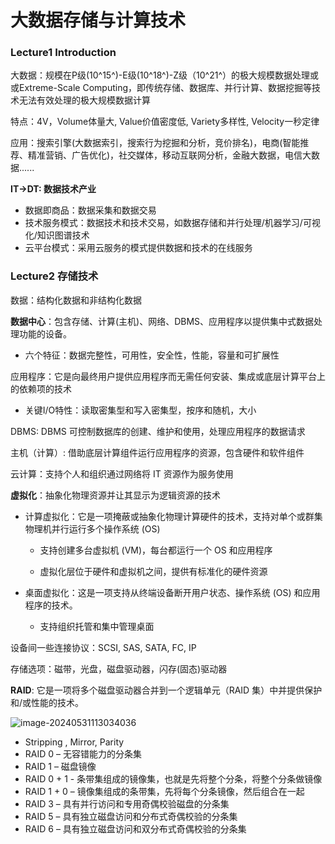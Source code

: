 # 大数据存储与计算技术

### Lecture1 Introduction

大数据：规模在P级(10^15^)-E级(10^18^)-Z级（10^21^）的极大规模数据处理或或Extreme-Scale Computing，即传统存储、数据库、并行计算、数据挖掘等技术无法有效处理的极大规模数据计算

特点：4V，Volume体量大, Value价值密度低, Variety多样性, Velocity一秒定律

应用：搜索引擎(大数据索引，搜索行为挖掘和分析，竞价排名)，电商(智能推荐、精准营销、广告优化)，社交媒体，移动互联网分析，金融大数据，电信大数据......

**IT->DT: 数据技术产业**

+ 数据即商品：数据采集和数据交易
+ 技术服务模式：数据技术和技术交易，如数据存储和并行处理/机器学习/可视化/知识图谱技术
+ 云平台模式：采用云服务的模式提供数据和技术的在线服务

### Lecture2 存储技术

数据：结构化数据和非结构化数据

**数据中心**：包含存储、计算(主机)、网络、DBMS、应用程序以提供集中式数据处理功能的设备。

+ 六个特征：数据完整性，可用性，安全性，性能，容量和可扩展性

应用程序：它是向最终用户提供应用程序而无需任何安装、集成或底层计算平台上的依赖项的技术

+  关键I/O特性：读取密集型和写入密集型，按序和随机，大小

DBMS: DBMS 可控制数据库的创建、维护和使用，处理应用程序的数据请求

主机（计算）: 借助底层计算组件运行应用程序的资源，包含硬件和软件组件

云计算：支持个人和组织通过网络将 IT 资源作为服务使用

**虚拟化**：抽象化物理资源并让其显示为逻辑资源的技术

+ 计算虚拟化：它是一项掩蔽或抽象化物理计算硬件的技术，支持对单个或群集物理机并行运行多个操作系统 (OS)

  + 支持创建多台虚拟机 (VM)，每台都运行一个 OS 和应用程序

  + 虚拟化层位于硬件和虚拟机之间，提供有标准化的硬件资源

+ 桌面虚拟化：这是一项支持从终端设备断开用户状态、操作系统 (OS) 和应用程序的技术。

  + 支持组织托管和集中管理桌面

设备间一些连接协议：SCSI, SAS, SATA, FC, IP

存储选项：磁带，光盘，磁盘驱动器，闪存(固态)驱动器

**RAID**: 它是一项将多个磁盘驱动器合并到一个逻辑单元（RAID 集）中并提供保护和/或性能的技术。

![image-20240531113034036](C:\Users\squarehuang\AppData\Roaming\Typora\typora-user-images\image-20240531113034036.png)

+ Stripping , Mirror, Parity
+ RAID 0 – 无容错能力的分条集
+ RAID 1 – 磁盘镜像
+ RAID 0 + 1 - 条带集组成的镜像集，也就是先将整个分条，将整个分条做镜像
+ RAID 1 + 0 – 镜像集组成的条带集，先将每个分条镜像，然后组合在一起
+ RAID 3 – 具有并行访问和专用奇偶校验磁盘的分条集
+ RAID 5 – 具有独立磁盘访问和分布式奇偶校验的分条集
+ RAID 6 – 具有独立磁盘访问和双分布式奇偶校验的分条集

